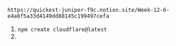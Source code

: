 `https://quickest-juniper-f9c.notion.site/Week-12-6-e4a8f5a33d4149dd88145c199497cefa`

1. `npm create cloudflare@latest`
2.
